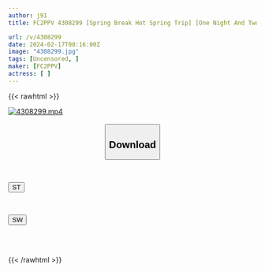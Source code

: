 ```yaml
---
author: j91
title: FC2PPV 4308299 [Spring Break Hot Spring Trip] [One Night And Two Days Overnight Trip With Lots Of Ejaculation / Final Chapter] (Neat And Clean) Raw Sex Without Foreplay! The Tension Of Doing It Without Being Found Out – Yukata Restraint → No Mercy, Intense Piston Inside The Vagina, Irresponsible 2 Consecutive Creampies!

url: /v/4308299
date: 2024-02-17T00:16:00Z
image: "4308299.jpg"
tags: [Uncensored, ]
maker: [FC2PPV]
actress: [ ]
---
```



{{< rawhtml >}}

<div class="video" data-videoid="4DzQezoxyBsKQK4">
    <a href="javascript:;">
        <img src="/v/4308299/4308299.jpg" width="WIDTH" height="HEIGHT" alt="4308299.mp4" loading="lazy">
    </a>
</div>

<script type="text/javascript" src="https://j91.asia/asset/on-demand-st.js"></script>

<br>
  <link rel="stylesheet" href="https://j91.asia/asset/bs5.css">
  
  <center>
  <button class="btn btn-primary" type="button" data-bs-toggle="collapse" data-bs-target=".multi-collapse" aria-expanded="false" aria-controls="multiCollapseExample1 multiCollapseExample2"><h2>Download</h2></button></center>
</p>
<div class="row">
  <div class="col">
    <div class="collapse multi-collapse" id="multiCollapseExample1">
      <div class="card card-body">
	      	      <br>
<div class="buttons">  
<p><a href="https://streamtape.to/v/4DzQezoxyBsKQK4" target="_blank"><button class="btn-hover color-3"><i class="fa fa-download"></i> ST</button></a></p></div>
    </div>
  </div>
</div>
  <div class="col">
    <div class="collapse multi-collapse" id="multiCollapseExample2">
      <div class="card card-body">
	      <br>
<div class="buttons">
<p><a href="https://cdnwish.com/z6571cj7ktnj" target="_blank"><button class="btn-hover color-2"><i class="fa fa-download"></i> SW</button></a></p></div>
<br><br>
      </div>
    </div>
  </div>
</div>

{{< /rawhtml >}}